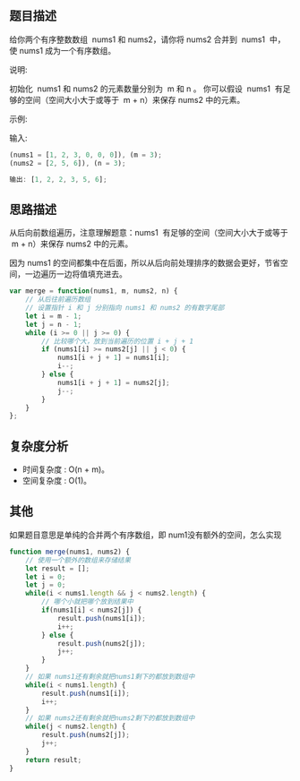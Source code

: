 ## 题目描述

给你两个有序整数数组  nums1 和 nums2，请你将 nums2 合并到  nums1  中，使 nums1 成为一个有序数组。

说明:

初始化  nums1 和 nums2 的元素数量分别为  m 和 n 。
你可以假设  nums1  有足够的空间（空间大小大于或等于  m + n）来保存 nums2 中的元素。

示例:

输入:

```js
(nums1 = [1, 2, 3, 0, 0, 0]), (m = 3);
(nums2 = [2, 5, 6]), (n = 3);

输出: [1, 2, 2, 3, 5, 6];
```

## 思路描述

从后向前数组遍历，注意理解题意：nums1  有足够的空间（空间大小大于或等于  m + n）来保存 nums2 中的元素。

因为 nums1 的空间都集中在后面，所以从后向前处理排序的数据会更好，节省空间，一边遍历一边将值填充进去。

```js
var merge = function(nums1, m, nums2, n) {
    // 从后往前遍历数组
    // 设置指针 i 和 j 分别指向 nums1 和 nums2 的有数字尾部
    let i = m - 1;
    let j = n - 1;
    while (i >= 0 || j >= 0) {
        // 比较哪个大，放到当前遍历的位置 i + j + 1
        if (nums1[i] >= nums2[j] || j < 0) {
            nums1[i + j + 1] = nums1[i];
            i--;
        } else {
            nums1[i + j + 1] = nums2[j];
            j--;
        }
    }
};
```
## 复杂度分析
- 时间复杂度 : O(n + m)。
- 空间复杂度 : O(1)。


## 其他

如果题目意思是单纯的合并两个有序数组，即 num1没有额外的空间，怎么实现

```js
function merge(nums1, nums2) {
    // 使用一个额外的数组来存储结果
    let result = [];
    let i = 0;
    let j = 0;
    while(i < nums1.length && j < nums2.length) {
        // 哪个小就把哪个放到结果中
        if(nums1[i] < nums2[j]) {
            result.push(nums1[i]);
            i++;
        } else {
            result.push(nums2[j]);
            j++;
        }
    }
    // 如果 nums1还有剩余就把nums1剩下的都放到数组中
    while(i < nums1.length) {
        result.push(nums1[i]);
        i++;
    }
    // 如果 nums2还有剩余就把nums2剩下的都放到数组中
    while(j < nums2.length) {
        result.push(nums2[j]);
        j++;
    }
    return result;
}
```